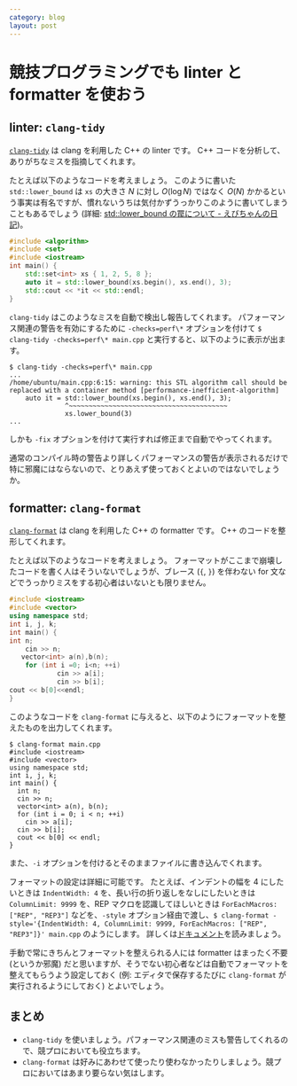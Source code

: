 ```yaml
---
category: blog
layout: post
---
```


# 競技プログラミングでも linter と formatter を使おう

## linter: `clang-tidy`

[`clang-tidy`](https://clang.llvm.org/extra/clang-tidy/index.html) は clang を利用した C++ の linter です。
C++ コードを分析して、ありがちなミスを指摘してくれます。

たとえば以下のようなコードを考えましょう。
このように書いた `std::lower_bound` は `xs` の大きさ $N$ に対し $O(\log N)$ ではなく $O(N)$ かかるという事実は有名ですが、慣れないうちは気付かずうっかりこのように書いてしまうこともあるでしょう (詳細: [std::lower_bound の罠について - えびちゃんの日記](https://rsk0315.hatenablog.com/entry/2019/09/10/173708))。

``` c++
#include <algorithm>
#include <set>
#include <iostream>
int main() {
    std::set<int> xs { 1, 2, 5, 8 };
    auto it = std::lower_bound(xs.begin(), xs.end(), 3);
    std::cout << *it << std::endl;
}
```

`clang-tidy` はこのようなミスを自動で検出し報告してくれます。
パフォーマンス関連の警告を有効にするために `-checks=perf\*` オプションを付けて `$ clang-tidy -checks=perf\* main.cpp` と実行すると、以下のように表示が出ます。

``` console
$ clang-tidy -checks=perf\* main.cpp
...
/home/ubuntu/main.cpp:6:15: warning: this STL algorithm call should be replaced with a container method [performance-inefficient-algorithm]
    auto it = std::lower_bound(xs.begin(), xs.end(), 3);
              ^~~~~~~~~~~~~~~~~~~~~~~~~~~~~~~~~~~~~~~~~
              xs.lower_bound(3)
...
```

しかも `-fix` オプションを付けて実行すれば修正まで自動でやってくれます。

通常のコンパイル時の警告より詳しくパフォーマンスの警告が表示されるだけで特に邪魔にはならないので、とりあえず使っておくとよいのではないでしょうか。

## formatter: `clang-format`

[`clang-format`](https://clang.llvm.org/docs/ClangFormat.html) は clang を利用した C++ の formatter です。
C++ のコードを整形してくれます。

たとえば以下のようなコードを考えましょう。
フォーマットがここまで崩壊したコードを書く人はそういないでしょうが、ブレース (`{`, `}`) を伴わない for 文などでうっかりミスをする初心者はいないとも限りません。

``` c++
#include <iostream>
#include <vector>
using namespace std;
int i, j, k;
int main() {
int n;
    cin >> n;
   vector<int> a(n),b(n);
    for (int i =0; i<n; ++i)
            cin >> a[i];
            cin >> b[i];
cout << b[0]<<endl;
}
```

このようなコードを `clang-format` に与えると、以下のようにフォーマットを整えたものを出力してくれます。

``` console
$ clang-format main.cpp
#include <iostream>
#include <vector>
using namespace std;
int i, j, k;
int main() {
  int n;
  cin >> n;
  vector<int> a(n), b(n);
  for (int i = 0; i < n; ++i)
    cin >> a[i];
  cin >> b[i];
  cout << b[0] << endl;
}
```

また、`-i` オプションを付けるとそのままファイルに書き込んでくれます。

フォーマットの設定は詳細に可能です。
たとえば、インデントの幅を 4 にしたいときは `IndentWidth: 4` を、長い行の折り返しをなしにしたいときは `ColumnLimit: 9999` を、REP マクロを認識してほしいときは `ForEachMacros: ["REP", "REP3"]` などを、`-style` オプション経由で渡し、`$ clang-format -style='{IndentWidth: 4, ColumnLimit: 9999, ForEachMacros: ["REP", "REP3"]}' main.cpp` のようにします。
詳しくは[ドキュメント](https://clang.llvm.org/docs/ClangFormatStyleOptions.html)を読みましょう。

手動で常にきちんとフォーマットを整えられる人には formatter はまったく不要 (というか邪魔) だと思いますが、そうでない初心者などは自動でフォーマットを整えてもらうよう設定しておく (例: エディタで保存するたびに `clang-format` が実行されるようにしておく) とよいでしょう。

## まとめ

-   `clang-tidy` を使いましょう。パフォーマンス関連のミスも警告してくれるので、競プロにおいても役立ちます。
-   `clang-format` は好みにあわせて使ったり使わなかったりしましょう。競プロにおいてはあまり要らない気はします。
